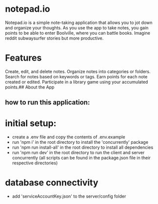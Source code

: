 # notepad.io
Notepad.io is a simple note-taking application that allows you to jot down and organize your thoughts. As you use the app to take notes, you gain points to be able to enter Boolville, where you can battle books. Imagine reddit subwaysurfer stories but more productive.

# Features
Create, edit, and delete notes.
Organize notes into categories or folders.
Search for notes based on keywords or tags.
Earn points for each note created or edited.
Participate in a library game using your accumulated points.## About the App

## how to run this application:

# initial setup:
- create a .env file and copy the contents of .env.example
- run 'npm i' in the root directory to install the 'concurrently' package
- run 'npm run install-all' in the root directory to install all dependencies
- run 'npm run dev' in the root directory to run the client and server concurrently (all scripts can be found in the package.json file in their respective directories)

# database connectivity
- add 'serviceAccountKey.json' to the server/config folder
